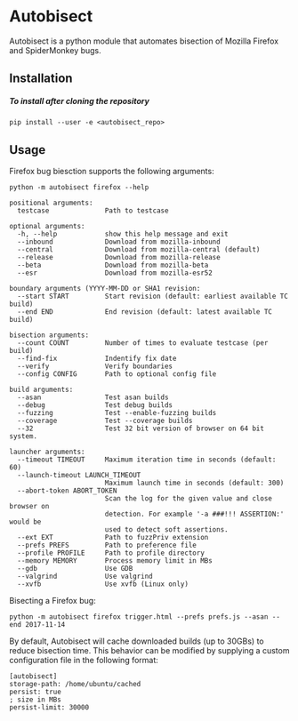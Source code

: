 Autobisect
==========
Autobisect is a python module that automates bisection of Mozilla Firefox and SpiderMonkey bugs.

Installation
------------

##### To install after cloning the repository

    pip install --user -e <autobisect_repo>

Usage
-----

Firefox bug biesction supports the following arguments:

```
python -m autobisect firefox --help

positional arguments:
  testcase              Path to testcase

optional arguments:
  -h, --help            show this help message and exit
  --inbound             Download from mozilla-inbound
  --central             Download from mozilla-central (default)
  --release             Download from mozilla-release
  --beta                Download from mozilla-beta
  --esr                 Download from mozilla-esr52

boundary arguments (YYYY-MM-DD or SHA1 revision:
  --start START         Start revision (default: earliest available TC build)
  --end END             End revision (default: latest available TC build)

bisection arguments:
  --count COUNT         Number of times to evaluate testcase (per build)
  --find-fix            Indentify fix date
  --verify              Verify boundaries
  --config CONFIG       Path to optional config file

build arguments:
  --asan                Test asan builds
  --debug               Test debug builds
  --fuzzing             Test --enable-fuzzing builds
  --coverage            Test --coverage builds
  --32                  Test 32 bit version of browser on 64 bit system.

launcher arguments:
  --timeout TIMEOUT     Maximum iteration time in seconds (default: 60)
  --launch-timeout LAUNCH_TIMEOUT
                        Maximum launch time in seconds (default: 300)
  --abort-token ABORT_TOKEN
                        Scan the log for the given value and close browser on
                        detection. For example '-a ###!!! ASSERTION:' would be
                        used to detect soft assertions.
  --ext EXT             Path to fuzzPriv extension
  --prefs PREFS         Path to preference file
  --profile PROFILE     Path to profile directory
  --memory MEMORY       Process memory limit in MBs
  --gdb                 Use GDB
  --valgrind            Use valgrind
  --xvfb                Use xvfb (Linux only)
```

Bisecting a Firefox bug:
```
python -m autobisect firefox trigger.html --prefs prefs.js --asan --end 2017-11-14
```

By default, Autobisect will cache downloaded builds (up to 30GBs) to reduce bisection time.  This behavior can be modified by supplying a custom configuration file in the following format:
```
[autobisect]
storage-path: /home/ubuntu/cached
persist: true
; size in MBs
persist-limit: 30000
```